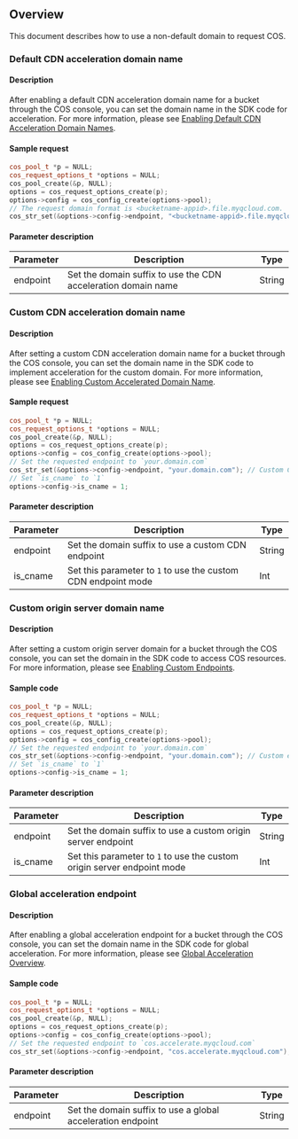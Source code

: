 ## Overview

This document describes how to use a non-default domain to request COS.

### Default CDN acceleration domain name

#### Description

After enabling a default CDN acceleration domain name for a bucket through the COS console, you can set the domain name in the SDK code for acceleration.
For more information, please see [Enabling Default CDN Acceleration Domain Names](https://intl.cloud.tencent.com/document/product/436/31505).


#### Sample request

```cpp
cos_pool_t *p = NULL;
cos_request_options_t *options = NULL;
cos_pool_create(&p, NULL);
options = cos_request_options_create(p);
options->config = cos_config_create(options->pool);
// The request domain format is <bucketname-appid>.file.myqcloud.com.
cos_str_set(&options->config->endpoint, "<bucketname-appid>.file.myqcloud.com");
```

#### Parameter description

| Parameter | Description | Type |
| ------------------ | ---------------------------- | -------------- |
| endpoint     | Set the domain suffix to use the CDN acceleration domain name | String         |



### Custom CDN acceleration domain name

#### Description

After setting a custom CDN acceleration domain name for a bucket through the COS console, you can set the domain name in the SDK code to implement acceleration for the custom domain. For more information, please see [Enabling Custom Accelerated Domain Name](https://intl.cloud.tencent.com/document/product/436/31506).

#### Sample request

```cpp
cos_pool_t *p = NULL;
cos_request_options_t *options = NULL;
cos_pool_create(&p, NULL);
options = cos_request_options_create(p);
options->config = cos_config_create(options->pool);
// Set the requested endpoint to `your.domain.com`
cos_str_set(&options->config->endpoint, "your.domain.com"); // Custom CDN domain
// Set `is_cname` to `1`
options->config->is_cname = 1;
```

#### Parameter description

| Parameter | Description | Type |
| ------------------ | ---------------------------- | -------------- |
| endpoint     | Set the domain suffix to use a custom CDN endpoint  | String         |
| is_cname           | Set this parameter to `1` to use the custom CDN endpoint mode | Int         |



### Custom origin server domain name

#### Description

After setting a custom origin server domain for a bucket through the COS console, you can set the domain in the SDK code to access COS resources. For more information, please see [Enabling Custom Endpoints](https://intl.cloud.tencent.com/document/product/436/31507).

#### Sample code

```cpp
cos_pool_t *p = NULL;
cos_request_options_t *options = NULL;
cos_pool_create(&p, NULL);
options = cos_request_options_create(p);
options->config = cos_config_create(options->pool);
// Set the requested endpoint to `your.domain.com`
cos_str_set(&options->config->endpoint, "your.domain.com"); // Custom endpoint
// Set `is_cname` to `1`
options->config->is_cname = 1;
```

#### Parameter description

| Parameter | Description | Type |
| ------------------ | ---------------------------- | -------------- |
| endpoint     | Set the domain suffix to use a custom origin server endpoint  | String         |
| is_cname           | Set this parameter to `1` to use the custom origin server endpoint mode | Int         |


### Global acceleration endpoint

#### Description

After enabling a global acceleration endpoint for a bucket through the COS console, you can set the domain name in the SDK code for global acceleration. For more information, please see [Global Acceleration Overview](https://intl.cloud.tencent.com/document/product/436/33409).

#### Sample code

```cpp
cos_pool_t *p = NULL;
cos_request_options_t *options = NULL;
cos_pool_create(&p, NULL);
options = cos_request_options_create(p);
options->config = cos_config_create(options->pool);
// Set the requested endpoint to `cos.accelerate.myqcloud.com`
cos_str_set(&options->config->endpoint, "cos.accelerate.myqcloud.com");
```

#### Parameter description

| Parameter | Description | Type |
| ------------------ | ---------------------------- | -------------- |
| endpoint     | Set the domain suffix to use a global acceleration endpoint | String         |
